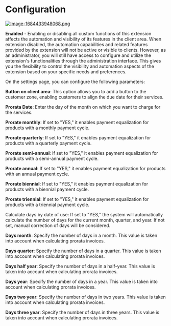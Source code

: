 # Configuration

[![image-1684433948068.png](https://doc.puq.info/uploads/images/gallery/2023-05/scaled-1680-/image-1684433948068.png)](https://doc.puq.info/uploads/images/gallery/2023-05/image-1684433948068.png)

**Enabled** - Enabling or disabling all custom functions of this extension affects the automation and visibility of its features in the client area. When extension disabled, the automation capabilities and related features provided by the extension will not be active or visible to clients. However, as an administrator, you will still have access to configure and utilize the extension's functionalities through the administration interface. This gives you the flexibility to control the visibility and automation aspects of the extension based on your specific needs and preferences.

On the settings page, you can configure the following parameters:

**Button on client area**: This option allows you to add a button to the customer zone, enabling customers to align the due date for their services.

**Prorata Date**: Enter the day of the month on which you want to charge for the services.

**Prorate monthly**: If set to "YES," it enables payment equalization for products with a monthly payment cycle.

**Prorate quarterly**: If set to "YES," it enables payment equalization for products with a quarterly payment cycle.

**Prorate semi-annual**: If set to "YES," it enables payment equalization for products with a semi-annual payment cycle.

**Prorate annual**: If set to "YES," it enables payment equalization for products with an annual payment cycle.

**Prorate biennial**: If set to "YES," it enables payment equalization for products with a biennial payment cycle.

**Prorate triennial**: If set to "YES," it enables payment equalization for products with a triennial payment cycle.

Calculate days by date of use: If set to "YES," the system will automatically calculate the number of days for the current month, quarter, and year. If not set, manual correction of days will be considered.

**Days month**: Specify the number of days in a month. This value is taken into account when calculating prorata invoices.

**Days quarter**: Specify the number of days in a quarter. This value is taken into account when calculating prorata invoices.

**Days half year**: Specify the number of days in a half-year. This value is taken into account when calculating prorata invoices.

**Days year**: Specify the number of days in a year. This value is taken into account when calculating prorata invoices.

**Days two year**: Specify the number of days in two years. This value is taken into account when calculating prorata invoices.

**Days three year**: Specify the number of days in three years. This value is taken into account when calculating prorata invoices.